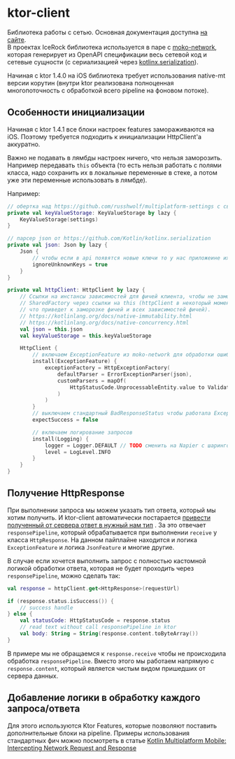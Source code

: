 # ktor-client

Библиотека работы с сетью. Основная документация
доступна [на сайте](https://ktor.io/docs/getting-started-ktor-client.html).  
В проектах IceRock библиотека используется в паре
с [moko-network](https://github.com/icerockdev/moko-network), которая генерирует из OpenAPI
спецификации весь сетевой код и сетевые сущности (с сериализацией
через [kotlinx.serialization](https://github.com/Kotlin/kotlinx.serialization)).

Начиная с ktor 1.4.0 на iOS библиотека требует использования native-mt версии корутин (внутри ktor
реализована полноценная многопоточность с обработкой всего pipeline на фоновом потоке).

## Особенности инициализации

Начиная с ktor 1.4.1 все блоки настроек features замораживаются на iOS. Поэтому требуется подходить
к инициализации HttpClient'а аккуратно.

Важно не подавать в лямбды настроек ничего, что нельзя заморозить. Например передавать `this`
объекта (то есть нельзя работать с полями класса, надо сохранить их в локальные переменные в стеке,
а потом уже эти переменные использовать в лямбде).

Например:

```kotlin
// обертка над https://github.com/russhwolf/multiplatform-settings с свойствами для доступа к хранилищу
private val keyValueStorage: KeyValueStorage by lazy {
    KeyValueStorage(settings)
}

// парсер json от https://github.com/Kotlin/kotlinx.serialization
private val json: Json by lazy {
    Json {
        // чтобы если в api появятся новые ключи то у нас приложеине их будет игнорировать, а не крешиться
        ignoreUnknownKeys = true
    }
}

private val httpClient: HttpClient by lazy {
    // Ссылки на инстансы зависимостей для фичей клиента, чтобы не замораживать для KN объект
    // SharedFactory через ссылки на this (httpClient в некоторый момент может заморозиться -
    // что приведет к заморозке фичей и всех зависимостей фичей).
    // https://kotlinlang.org/docs/native-immutability.html
    // https://kotlinlang.org/docs/native-concurrency.html
    val json = this.json
    val keyValueStorage = this.keyValueStorage

    HttpClient {
        // включаем ExceptionFeature из moko-network для обработки ошибок
        install(ExceptionFeature) {
            exceptionFactory = HttpExceptionFactory(
                defaultParser = ErrorExceptionParser(json),
                customParsers = mapOf(
                    HttpStatusCode.UnprocessableEntity.value to ValidationExceptionParser(json)
                )
            )
        }
        // выключаем стандартный BadResponseStatus чтобы работала ExceptionFeature
        expectSuccess = false

        // включаем логирование запросов
        install(Logging) {
            logger = Logger.DEFAULT // TODO сменить на Napier с шарингом между потоками
            level = LogLevel.INFO
        }
    }
}
```

## Получение HttpResponse

При выполнении запроса мы можем указать тип ответа, который мы хотим получить. И ktor-client
автоматически
постарается [привести полученный от сервера ответ в нужный нам тип](https://ktor.io/docs/response.html)
. За это отвечает `responsePipeline`, который обрабатывается при выполнении `receive` у
класса `HttpResponse`. На данном пайплайне находится и логика `ExceptionFeature` и
логика `JsonFeature` и многие другие.

В случае если хочется выполнить запрос с полностью кастомной логикой обработки ответа, которая не
будет проходить через `responsePipeline`, можно сделать так:

```kotlin
val response = httpClient.get<HttpResponse>(requestUrl)

if (response.status.isSuccess()) {
    // success handle
} else {
    val statusCode: HttpStatusCode = response.status
    // read text without call responsePipeline in ktor
    val body: String = String(response.content.toByteArray())
}
```

В примере мы не обращаемся к `response.receive` чтобы не происходила обработка `responsePipeline`.
Вместо этого мы работаем напрямую с `response.content`, который является чистым видом пришедших от
сервера данных.

## Добавление логики в обработку каждого запроса/ответа

Для этого используются Ktor Features, которые позволяют поставить дополнительные блоки на pipeline.
Примеры использования стандартных фич можно посмотреть в
статье [Kotlin Multiplatform Mobile: Intercepting Network Request and Response](https://yusufabd.medium.com/kotlin-multiplatform-mobile-intercepting-network-request-and-response-6805a79b4699)

